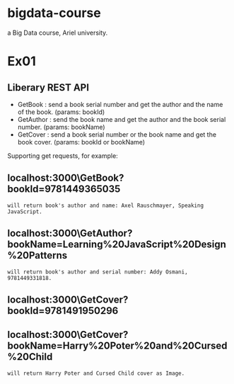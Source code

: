 # bigdata-course
a Big Data course, Ariel university.

# Ex01
## Liberary REST API
 * GetBook : send a book serial number and get the author and the name of the book. (params: bookId)
 * GetAuthor : send the book name and get the author and the book serial number. (params: bookName)
 * GetCover : send a book serial number or the book name and get the book cover. (params: bookId or bookName)

Supporting get requests, for example:
## localhost:3000\GetBook?bookId=9781449365035
    will return book's author and name: Axel Rauschmayer, Speaking JavaScript.
## localhost:3000\GetAuthor?bookName=Learning%20JavaScript%20Design%20Patterns
    will return book's author and serial number: Addy Osmani, 9781449331818.
## localhost:3000\GetCover?bookId=9781491950296
## localhost:3000\GetCover?bookName=Harry%20Poter%20and%20Cursed%20Child
    will return Harry Poter and Cursed Child cover as Image.

